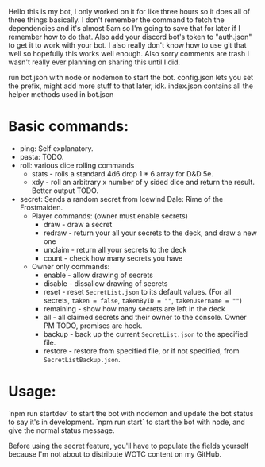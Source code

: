 Hello this is my bot, I only worked on it for like three hours so it does all of three things basically.
I don't remember the command to fetch the dependencies and it's almost 5am so I'm going to save that for later if I remember how to do that.
Also add your discord bot's token to "auth.json" to get it to work with your bot.
I also really don't know how to use git that well so hopefully this works well enough.
Also sorry comments are trash I wasn't really ever planning on sharing this until I did.

run bot.json with node or nodemon to start the bot.
config.json lets you set the prefix, might add more stuff to that later, idk.
index.json contains all the helper methods used in bot.json

<h1>Basic commands:</h1>

* ping: Self explanatory.
* pasta: TODO.
* roll: various dice rolling commands
  * stats - rolls a standard 4d6 drop 1 * 6 array for D&D 5e.
  * xdy - roll an arbitrary x number of y sided dice and return the result. Better output TODO.
* secret: Sends a random secret from Icewind Dale: Rime of the Frostmaiden.
  * Player commands: (owner must enable secrets)
    * draw - draw a secret
    * redraw - return your all your secrets to the deck, and draw a new one
    * unclaim - return all your secrets to the deck
    * count - check how many secrets you have
  * Owner only commands:
    * enable - allow drawing of secrets
    * disable - dissallow drawing of secrets
	* reset - reset `SecretList.json` to its default values. (For all secrets, `taken = false`, `takenByID = ""`, `takenUsername = ""`)
    * remaining - show how many secrets are left in the deck
	* all - all claimed secrets and their owner to the console. Owner PM TODO, promises are heck.
	* backup - back up the current `SecretList.json` to the specified file.
    * restore - restore from specified file, or if not specified, from `SecretListBackup.json`.

<h1>Usage:</h1>
`npm run startdev` to start the bot with nodemon and update the bot status to say it's in development.
`npm run start` to start the bot with node, and give the normal status message.

Before using the secret feature, you'll have to populate the fields yourself because I'm not about to distribute WOTC content on my GitHub.
